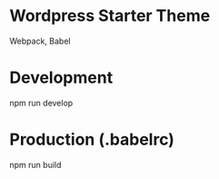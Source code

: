 # Wordpress Starter Theme
Webpack, Babel

# Development
npm run develop

# Production (.babelrc)
npm run build
